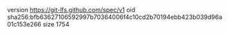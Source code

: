 version https://git-lfs.github.com/spec/v1
oid sha256:bfb63627106592997b70364006f4c10cd2b70194ebb423b039d96a01c153e266
size 1754
